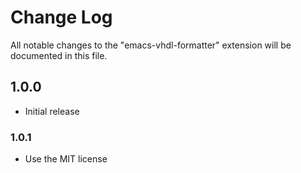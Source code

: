 # Change Log

All notable changes to the "emacs-vhdl-formatter" extension will be documented in this file.

## 1.0.0

- Initial release

### 1.0.1

- Use the MIT license
